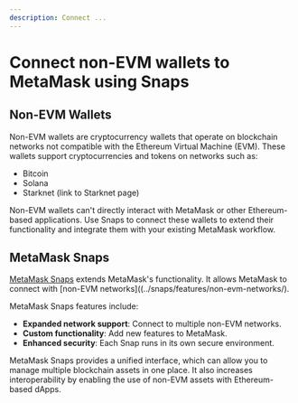 ```yaml
---
description: Connect ...
---
```


# Connect non-EVM wallets to MetaMask using Snaps

## Non-EVM Wallets

Non-EVM wallets are cryptocurrency wallets that operate on blockchain networks not compatible with the Ethereum Virtual Machine (EVM). 
These wallets support cryptocurrencies and tokens on networks such as:

- Bitcoin
- Solana
- Starknet (link to Starknet page)

Non-EVM wallets can't directly interact with MetaMask or other Ethereum-based applications. 
Use Snaps to connect these wallets to extend their functionality and integrate them with your existing MetaMask workflow.

## MetaMask Snaps

[MetaMask Snaps](../snaps/learn/about-snaps/) extends MetaMask's functionality. It allows MetaMask to connect with [non-EVM networks]((../snaps/features/non-evm-networks/). 

MetaMask Snaps features include:

- **Expanded network support**: Connect to multiple non-EVM networks.
- **Custom functionality**: Add new features to MetaMask.
- **Enhanced security**: Each Snap runs in its own secure environment.

MetaMask Snaps provides a unified interface, which can allow you to manage multiple blockchain assets in one place. 
It also increases interoperability by enabling the use of non-EVM assets with Ethereum-based dApps.
